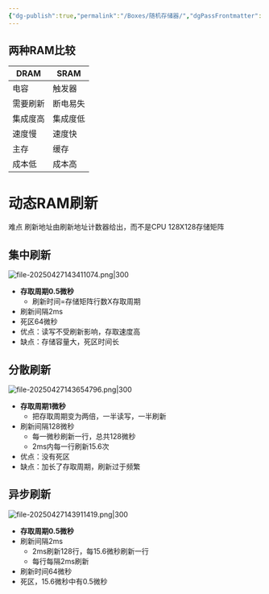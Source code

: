 ```yaml
---
{"dg-publish":true,"permalink":"/Boxes/随机存储器/","dgPassFrontmatter":true,"created":"2025-04-27T13:18:43.519+08:00","updated":"2025-06-22T00:00:59.120+08:00"}
---
```


## 两种RAM比较

| DRAM | SRAM |
| ---- | ---- |
| 电容   | 触发器  |
| 需要刷新 | 断电易失 |
| 集成度高 | 集成度低 |
| 速度慢  | 速度快  |
| 主存   | 缓存   |
| 成本低  | 成本高  |

# 动态RAM刷新
难点
刷新地址由刷新地址计数器给出，而不是CPU
128X128存储矩阵
## 集中刷新
![file-20250427143411074.png|300](/img/user/images/%E9%9A%8F%E6%9C%BA%E5%AD%98%E5%82%A8%E5%99%A8/file-20250427143411074.png)
- **存取周期0.5微秒**
	- 刷新时间=存储矩阵行数X存取周期
- 刷新间隔2ms
- 死区64微秒
- 优点：读写不受刷新影响，存取速度高
- 缺点：存储容量大，死区时间长
## 分散刷新
![file-20250427143654796.png|300](/img/user/images/%E9%9A%8F%E6%9C%BA%E5%AD%98%E5%82%A8%E5%99%A8/file-20250427143654796.png)
- **存取周期1微秒**
	- 把存取周期变为两倍，一半读写，一半刷新
- 刷新间隔128微秒
	- 每一微秒刷新一行，总共128微秒
	- 2ms内每一行刷新15.6次
- 优点：没有死区
- 缺点：加长了存取周期，刷新过于频繁
## 异步刷新
![file-20250427143911419.png|300](/img/user/images/%E9%9A%8F%E6%9C%BA%E5%AD%98%E5%82%A8%E5%99%A8/file-20250427143911419.png)
- **存取周期0.5微秒**
- 刷新间隔2ms
	- 2ms刷新128行，每15.6微秒刷新一行
	- 每行每隔2ms刷新
- 刷新时间64微秒
- 死区，15.6微秒中有0.5微秒


